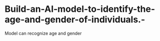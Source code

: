 # Build-an-AI-model-to-identify-the-age-and-gender-of-individuals.-
Model can recognize age and gender
